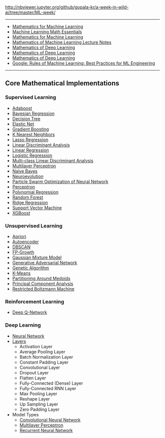 



http://nbviewer.jupyter.org/github/gopala-kr/a-week-in-wild-ai/tree/master/ML-week/

----------

- [Mathematics for Machine Learning](https://gwthomas.github.io/docs/math4ml.pdf)
- [Machine Learning Math Essentials](https://courses.washington.edu/css490/2012.Winter/lecture_slides/02_math_essentials.pdf)
- [Mathematics for Machine Learning](https://mml-book.github.io/)
- [Mathematics of Machine Learning Lecture Notes](https://ocw.mit.edu/courses/mathematics/18-657-mathematics-of-machine-learning-fall-2015/lecture-notes/MIT18_657F15_LecNote.pdf)
- [Mathematics of Deep Learning](https://arxiv.org/pdf/1712.04741.pdf)
- [Mathematics of Deep Learning ](http://www.vision.jhu.edu/tutorials/ICCV17-Tutorial-Math-Deep-Learning-Intro-Rene.pdf)
- [Mathematics of Deep Learning](https://cims.nyu.edu/~bruna/Media/cims_oct19.pdf)
- [Google: Rules of Machine Learning:
Best Practices for ML Engineering](http://martin.zinkevich.org/rules_of_ml/rules_of_ml.pdf)


------------------

## Core Mathematical Implementations



### Supervised Learning
- [Adaboost]()
- [Bayesian Regression]()
- [Decision Tree]()
- [Elastic Net]()
- [Gradient Boosting]()
- [K Nearest Neighbors]()
- [Lasso Regression]()
- [Linear Discriminant Analysis]()
- [Linear Regression]()
- [Logistic Regression]()
- [Multi-class Linear Discriminant Analysis]()
- [Multilayer Perceptron]()
- [Naive Bayes]()
- [Neuroevolution]()
- [Particle Swarm Optimization of Neural Network]()
- [Perceptron]()
- [Polynomial Regression]()
- [Random Forest]()
- [Ridge Regression]()
- [Support Vector Machine]()
- [XGBoost]()

### Unsupervised Learning
- [Apriori]()
- [Autoencoder]()
- [DBSCAN]()
- [FP-Growth]()
- [Gaussian Mixture Model]()
- [Generative Adversarial Network]()
- [Genetic Algorithm]()
- [K-Means]()
- [Partitioning Around Medoids]()
- [Principal Component Analysis]()
- [Restricted Boltzmann Machine]()

### Reinforcement Learning
- [Deep Q-Network]()

### Deep Learning
  + [Neural Network]()
  + [Layers]()
    * Activation Layer
    * Average Pooling Layer
    * Batch Normalization Layer
    * Constant Padding Layer
    * Convolutional Layer
    * Dropout Layer
    * Flatten Layer
    * Fully-Connected (Dense) Layer
    * Fully-Connected RNN Layer
    * Max Pooling Layer
    * Reshape Layer
    * Up Sampling Layer
    * Zero Padding Layer
  + Model Types
    * [Convolutional Neural Network]()
    * [Multilayer Perceptron]()
    * [Recurrent Neural Network]()
    
    
